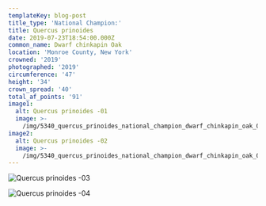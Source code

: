 ```yaml
---
templateKey: blog-post
title_type: 'National Champion:'
title: Quercus prinoides
date: 2019-07-23T18:54:00.000Z
common_name: Dwarf chinkapin Oak
location: 'Monroe County, New York'
crowned: '2019'
photographed: '2019'
circumference: '47'
height: '34'
crown_spread: '40'
total_af_points: '91'
image1:
  alt: Quercus prinoides -01
  image: >-
    /img/5340_quercus_prinoides_national_champion_dwarf_chinkapin_oak_07-23_2019_american_forests_brian_kelley_full.jpg
image2:
  alt: Quercus prinoides -02
  image: >-
    /img/5340_quercus_prinoides_national_champion_dwarf_chinkapin_oak_07-23_2019_american_forests_brian_kelley_dawn.jpg
---
```

![Quercus prinoides -03](/img/5340_quercus_prinoides_national_champion_dwarf_chinkapin_oak_07-23_2019_american_forests_brian_kelley_leaf.jpg)

![Quercus prinoides -04](/img/5340_quercus_prinoides_national_champion_dwarf_chinkapin_oak_07-23_2019_american_forests_brian_kelley_scale.jpg)
